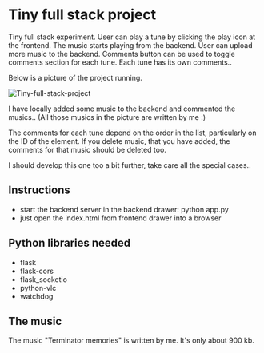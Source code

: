 # Tiny full stack project

Tiny full stack experiment. User can play a tune by clicking the play icon at the frontend. The music starts playing from the backend. User can upload more music to the backend. Comments button can be used to toggle comments section for each tune. Each tune has its own comments..

Below is a picture of the project running.

![Tiny-full-stack-project](https://github.com/tickBit/Tiny-full-stack-project/assets/61118857/e88fcf35-aad6-4113-827e-c6d7b8cc007a)

I have locally added some music to the backend and commented the musics.. (All those musics in the picture are written by me :)

The comments for each tune depend on the order in the list, particularly on the ID of the element. If you delete music, that you have added, the comments for that music should be deleted too.

I should develop this one too a bit further, take care all the special cases..

## Instructions

- start the backend server in the backend drawer: python app.py
- just open the index.html from frontend drawer into a browser

## Python libraries needed

- flask
- flask-cors
- flask_socketio
- python-vlc
- watchdog

## The music

The music "Terminator memories" is written by me. It's only about 900 kb.

